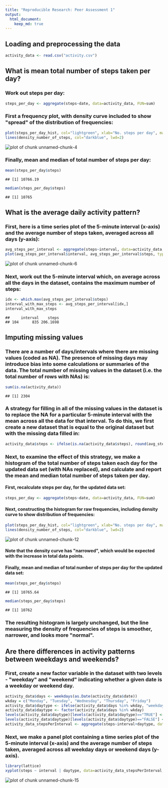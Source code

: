 ```yaml
---
title: "Reproducible Research: Peer Assessment 1"
output: 
  html_document:
    keep_md: true
---
```



## Loading and preprocessing the data

```r
activity_data <- read.csv("activity.csv")
```


## What is mean total number of steps taken per day?
### Work out steps per day:

```r
steps_per_day <- aggregate(steps~date, data=activity_data, FUN=sum)
```
### First a frequency plot, with density curve included to show "spread" of the distribution of frequencies:


```r
plot(steps_per_day_hist, col="lightgreen", xlab="No. steps per day", main="Frequency of Number of Steps Taken Per Day", ylim=c(0, 30))
lines(density_number_of_steps, col="darkblue", lwd=2)
```

![plot of chunk unnamed-chunk-4](figure/unnamed-chunk-4-1.png) 
### Finally, mean and median of total number of steps per day:

```r
mean(steps_per_day$steps)
```

```
## [1] 10766.19
```

```r
median(steps_per_day$steps)
```

```
## [1] 10765
```


## What is the average daily activity pattern?
### First, here is a time series plot of the 5-minute interval (x-axis) and the average number of steps taken, averaged across all days (y-axis):

```r
avg_steps_per_interval <- aggregate(steps~interval, data=activity_data, FUN=mean)
plot(avg_steps_per_interval$interval, avg_steps_per_interval$steps, type="l", xlab="interval", ylab="Avg no. steps taken", main="Time series plot of 5-min. intervals\n vs. avg no. steps taken across all days", col="red", lwd=2)
```

![plot of chunk unnamed-chunk-6](figure/unnamed-chunk-6-1.png) 
### Next, work out the 5-minute interval which, on average across all the days in the dataset, contains the maximum number of steps:

```r
idx <- which.max(avg_steps_per_interval$steps)
interval_with_max_steps <- avg_steps_per_interval[idx,]
interval_with_max_steps
```

```
##     interval    steps
## 104      835 206.1698
```


## Imputing missing values
### There are a number of days/intervals where there are missing values (coded as NA). The presence of missing days may introduce bias into some calculations or summaries of the data. The total number of missing values in the dataset (i.e. the total number of rows with NAs) is:

```r
sum(is.na(activity_data))
```

```
## [1] 2304
```
### A strategy for filling in all of the missing values in the dataset is to replace the NA for a particular 5-minute interval with the mean across all the data for that interval. To do this, we first create a new dataset that is equal to the original dataset but with the missing data filled in:

```r
activity_data$steps <- ifelse(is.na(activity_data$steps), round(avg_steps_per_interval$steps[match(activity_data$interval, avg_steps_per_interval$interval)], digits=0), activity_data$steps)
```
### Next, to examine the effect of this strategy, we make a histogram of the total number of steps taken each day for the updated data set (with NAs replaced), and calculate and report the mean and median total number of steps taken per day. 
#### First, recalculate steps per day, for the updated data set:

```r
steps_per_day <- aggregate(steps~date, data=activity_data, FUN=sum)
```
#### Next, constructing the histogram for raw frequencies, including density curve to show distribution of frequencies:


```r
plot(steps_per_day_hist, col="lightgreen", xlab="No. steps per day", main="Frequency of Number of Steps Taken Per Day", ylim=c(0, 55))
lines(density_number_of_steps, col="darkblue", lwd=2)
```

![plot of chunk unnamed-chunk-12](figure/unnamed-chunk-12-1.png) 
#### Note that the density curve has "narrowed", which would be expected with the increase in total data points.
#### Finally, mean and median of total number of steps per day for the updated data set:

```r
mean(steps_per_day$steps)
```

```
## [1] 10765.64
```

```r
median(steps_per_day$steps)
```

```
## [1] 10762
```
### The resulting histogram is largely unchanged, but the line measuring the density of frequencies of steps is smoother, narrower, and looks more "normal".


## Are there differences in activity patterns between weekdays and weekends?
### First, create a new factor variable in the dataset with two levels - "weekday" and "weekend" indicating whether a given date is a weekday or weekend day.

```r
activity_data$days <- weekdays(as.Date(activity_data$date))
wkday = c("Monday", "Tuesday", "Wednesday", "Thursday", "Friday")
activity_data$daytype <- ifelse(activity_data$days %in% wkday, "weekday", "weekend")
activity_data$daytype <- factor(activity_data$days %in% wkday)
levels(activity_data$daytype)[levels(activity_data$daytype)=="TRUE"] <- "weekday"
levels(activity_data$daytype)[levels(activity_data$daytype)=="FALSE"] <- "weekend"
activity_data_stepsPerInterval <- aggregate(steps~interval+daytype, data=activity_data, FUN=sum)
```
### Next, we make a panel plot containing a time series plot of the 5-minute interval (x-axis) and the average number of steps taken, averaged across all weekday days or weekend days (y-axis).

```r
library(lattice)
xyplot(steps ~ interval | daytype, data=activity_data_stepsPerInterval, layout=c(1, 2, 1), type = "l", lwd=1, col.line = "blue", scales=list(x=list(alternating=3)), ylab="Number of steps", xlab="Interval")
```

![plot of chunk unnamed-chunk-15](figure/unnamed-chunk-15-1.png) 
